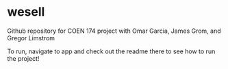 # wesell

Github repository for COEN 174 project with Omar Garcia, James Grom, and Gregor Limstrom

To run, navigate to app and check out the readme there to see how to run the project!

